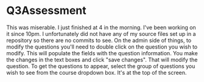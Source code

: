 # Q3Assessment
This was miserable. I just finished at 4 in the morning. I've been working on it since 10pm. 
I unfortunately did not have any of my source files set up in a repository so there are no commits to see. 
On the admin side of things, to modify the questions you'll need to double click on the question you wish to modify. This will populate the fields with the question information. You make the changes in the text boxes and click "save changes". That will modify the question. To get the questions to appear, select the group of questions you wish to see from the course dropdown box. It's at the top of the screen.
